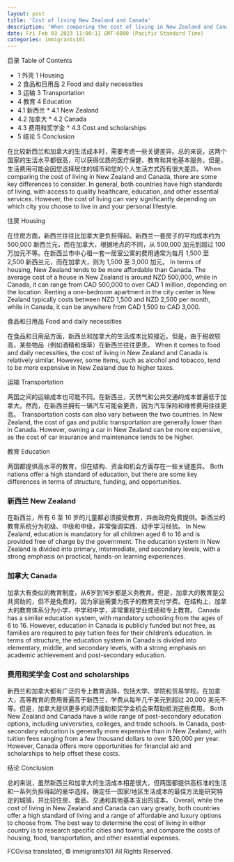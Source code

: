 ```yaml
---
layout: post
title: 'Cost of living New Zealand and Canada'
description: 'When comparing the cost of living in New Zealand and Canada, there are some key differences to consider. In general, both countries have high standards of living, with access to quality healthcare, education, and other essential services. However, the cost of living can vary significantly depending on which city you choose to live in and […]'
date: Fri Feb 03 2023 11:00:11 GMT-0800 (Pacific Standard Time)
categories: immigrants101
---
```


目录	Table of Contents
	
* 1 外壳	  1 Housing
* 2 食品和日用品	  2 Food and daily necessities
* 3 运输	  3 Transportation
* 4 教育	  4 Education
* 4.1 新西兰	    *   4.1 New Zealand
* 4.2 加拿大	    *   4.2 Canada
* 4.3 费用和奖学金	    *   4.3 Cost and scholarships
* 5 结论	  5 Conclusion
	
在比较新西兰和加拿大的生活成本时，需要考虑一些关键差异。总的来说，这两个国家的生活水平都很高，可以获得优质的医疗保健、教育和其他基本服务。但是，生活费用可能会因您选择居住的城市和您的个人生活方式而有很大差异。	When comparing the cost of living in New Zealand and Canada, there are some key differences to consider. In general, both countries have high standards of living, with access to quality healthcare, education, and other essential services. However, the cost of living can vary significantly depending on which city you choose to live in and your personal lifestyle.
	
住房	Housing
	
在住房方面，新西兰往往比加拿大更负担得起。新西兰一套房子的平均成本约为 500,000 新西兰元，而在加拿大，根据地点的不同，从 500,000 加元到超过 100 万加元不等。在新西兰市中心租一套一居室公寓的费用通常为每月 1,500 至 2,500 新西兰元，而在加拿大，则为 1,500 至 3,000 加元。	In terms of housing, New Zealand tends to be more affordable than Canada. The average cost of a house in New Zealand is around NZD 500,000, while in Canada, it can range from CAD 500,000 to over CAD 1 million, depending on the location. Renting a one-bedroom apartment in the city center in New Zealand typically costs between NZD 1,500 and NZD 2,500 per month, while in Canada, it can be anywhere from CAD 1,500 to CAD 3,000.
	
食品和日用品	Food and daily necessities
	
在食品和日用品方面，新西兰和加拿大的生活成本比较接近。但是，由于税收较高，某些物品（例如酒精和烟草）在新西兰往往更贵。	When it comes to food and daily necessities, the cost of living in New Zealand and Canada is relatively similar. However, some items, such as alcohol and tobacco, tend to be more expensive in New Zealand due to higher taxes.
	
运输	Transportation
	
两国之间的运输成本也可能不同。在新西兰，天然气和公共交通的成本普遍低于加拿大。然而，在新西兰拥有一辆汽车可能会更贵，因为汽车保险和维修费用往往更高。	Transportation costs can also vary between the two countries. In New Zealand, the cost of gas and public transportation are generally lower than in Canada. However, owning a car in New Zealand can be more expensive, as the cost of car insurance and maintenance tends to be higher.
	
教育	Education
	
两国都提供高水平的教育，但在结构、资金和机会方面存在一些关键差异。	Both nations offer a high standard of education, but there are some key differences in terms of structure, funding, and opportunities.
	
### 新西兰	New Zealand
	
在新西兰，所有 6 至 16 岁的儿童都必须接受教育，并由政府免费提供。新西兰的教育系统分为初级、中级和中级，非常强调实践、动手学习经验。	In New Zealand, education is mandatory for all children aged 6 to 16 and is provided free of charge by the government. The education system in New Zealand is divided into primary, intermediate, and secondary levels, with a strong emphasis on practical, hands-on learning experiences.
	
### 加拿大	Canada
	
加拿大有类似的教育制度，从6岁到16岁都是义务教育。但是，加拿大的教育是公共资助的，但不是免费的，因为家庭需要为孩子的教育支付学费。在结构上，加拿大的教育体系分为小学、中学和中学，非常重视学业成绩和专上教育。	Canada has a similar education system, with mandatory schooling from the ages of 6 to 16. However, education in Canada is publicly funded but not free, as families are required to pay tuition fees for their children’s education. In terms of structure, the education system in Canada is divided into elementary, middle, and secondary levels, with a strong emphasis on academic achievement and post-secondary education.
	
### 费用和奖学金	Cost and scholarships
	
新西兰和加拿大都有广泛的专上教育选择，包括大学、学院和贸易学校。在加拿大，高等教育的费用普遍高于新西兰，学费从每年几千美元到超过 20,000 美元不等。但是，加拿大提供更多的经济援助和奖学金机会来帮助抵消这些费用。	Both New Zealand and Canada have a wide range of post-secondary education options, including universities, colleges, and trade schools. In Canada, post-secondary education is generally more expensive than in New Zealand, with tuition fees ranging from a few thousand dollars to over $20,000 per year. However, Canada offers more opportunities for financial aid and scholarships to help offset these costs.
	
结论	Conclusion
	
总的来说，虽然新西兰和加拿大的生活成本相差很大，但两国都提供高标准的生活和一系列负担得起的豪华选择。确定任一国家/地区生活成本的最佳方法是研究特定的城镇，并比较住房、食品、交通和其他基本支出的成本。	Overall, while the cost of living in New Zealand and Canada can vary greatly, both countries offer a high standard of living and a range of affordable and luxury options to choose from. The best way to determine the cost of living in either country is to research specific cities and towns, and compare the costs of housing, food, transportation, and other essential expenses.

FCGvisa translated, © immigrants101 All Rights Reserved.
